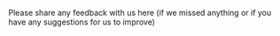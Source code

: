 Please share any feedback with us here (if we missed anything or if you have any suggestions for us to improve)
